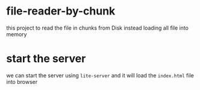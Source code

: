 # file-reader-by-chunk
this project to read the file in chunks from Disk instead loading all file into memory

# start the server
we can start the server using `lite-server` and it will load the `index.html` file into browser
